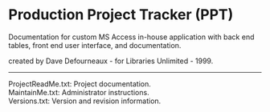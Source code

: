 # Production Project Tracker (PPT)

Documentation for custom MS Access in-house application with back end tables, front end user interface, and documentation.

created by Dave Defourneaux - for Libraries Unlimited - 1999.
<hr>
ProjectReadMe.txt: Project documentation.<br>
MaintainMe.txt: Administrator instructions.<br>
Versions.txt: Version and revision information.<br>
